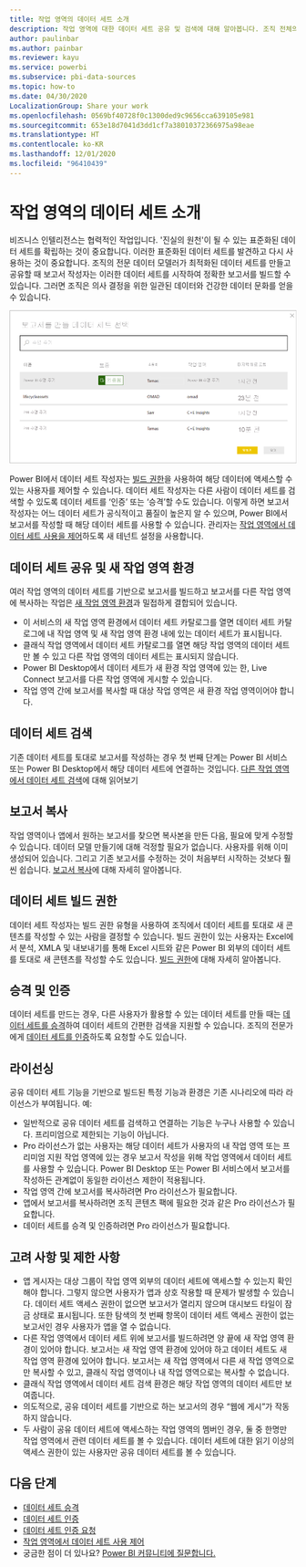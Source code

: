 ```yaml
---
title: 작업 영역의 데이터 세트 소개
description: 작업 영역에 대한 데이터 세트 공유 및 검색에 대해 알아봅니다. 조직 전체의 사용자는 자신의 작업 영역에서 데이터 세트를 기반으로 보고서를 빌드할 수 있습니다.
author: paulinbar
ms.author: painbar
ms.reviewer: kayu
ms.service: powerbi
ms.subservice: pbi-data-sources
ms.topic: how-to
ms.date: 04/30/2020
LocalizationGroup: Share your work
ms.openlocfilehash: 0569bf40728f0c1300ded9c9656cca639105e981
ms.sourcegitcommit: 653e18d7041d3dd1cf7a38010372366975a98eae
ms.translationtype: HT
ms.contentlocale: ko-KR
ms.lasthandoff: 12/01/2020
ms.locfileid: "96410439"
---
```

# <a name="intro-to-datasets-across-workspaces"></a>작업 영역의 데이터 세트 소개

비즈니스 인텔리전스는 협력적인 작업입니다. '진실의 원천'이 될 수 있는 표준화된 데이터 세트를 확립하는 것이 중요합니다. 이러한 표준화된 데이터 세트를 발견하고 다시 사용하는 것이 중요합니다. 조직의 전문 데이터 모델러가 최적화된 데이터 세트를 만들고 공유할 때 보고서 작성자는 이러한 데이터 세트를 시작하여 정확한 보고서를 빌드할 수 있습니다. 그러면 조직은 의사 결정을 위한 일관된 데이터와 건강한 데이터 문화를 얻을 수 있습니다.

![공유 데이터 세트 선택](media/service-datasets-across-workspaces/power-bi-select-shared-dataset.png)

Power BI에서 데이터 세트 작성자는 [빌드 권한](service-datasets-build-permissions.md)을 사용하여 해당 데이터에 액세스할 수 있는 사용자를 제어할 수 있습니다. 데이터 세트 작성자는 다른 사람이 데이터 세트를 검색할 수 있도록 데이터 세트를 ‘인증’ 또는 ‘승격’할 수도 있습니다.  이렇게 하면 보고서 작성자는 어느 데이터 세트가 공식적이고 품질이 높은지 알 수 있으며, Power BI에서 보고서를 작성할 때 해당 데이터 세트를 사용할 수 있습니다. 관리자는 [작업 영역에서 데이터 세트 사용을 제어](service-datasets-admin-across-workspaces.md)하도록 새 테넌트 설정을 사용합니다.

## <a name="dataset-sharing-and-the-new-workspace-experience"></a>데이터 세트 공유 및 새 작업 영역 환경

여러 작업 영역의 데이터 세트를 기반으로 보고서를 빌드하고 보고서를 다른 작업 영역에 복사하는 작업은 [새 작업 영역 환경](../collaborate-share/service-create-the-new-workspaces.md)과 밀접하게 결합되어 있습니다.

- 이 서비스의 새 작업 영역 환경에서 데이터 세트 카탈로그를 열면 데이터 세트 카탈로그에 내 작업 영역 및 새 작업 영역 환경 내에 있는 데이터 세트가 표시됩니다. 
- 클래식 작업 영역에서 데이터 세트 카탈로그를 열면 해당 작업 영역의 데이터 세트만 볼 수 있고 다른 작업 영역의 데이터 세트는 표시되지 않습니다.
- Power BI Desktop에서 데이터 세트가 새 환경 작업 영역에 있는 한, Live Connect 보고서를 다른 작업 영역에 게시할 수 있습니다.
- 작업 영역 간에 보고서를 복사할 때 대상 작업 영역은 새 환경 작업 영역이어야 합니다.

## <a name="discover-datasets"></a>데이터 세트 검색

기존 데이터 세트를 토대로 보고서를 작성하는 경우 첫 번째 단계는 Power BI 서비스 또는 Power BI Desktop에서 해당 데이터 세트에 연결하는 것입니다. [다른 작업 영역에서 데이터 세트 검색](service-datasets-discover-across-workspaces.md)에 대해 읽어보기

## <a name="copy-a-report"></a>보고서 복사

작업 영역이나 앱에서 원하는 보고서를 찾으면 복사본을 만든 다음, 필요에 맞게 수정할 수 있습니다. 데이터 모델 만들기에 대해 걱정할 필요가 없습니다. 사용자를 위해 이미 생성되어 있습니다. 그리고 기존 보고서를 수정하는 것이 처음부터 시작하는 것보다 훨씬 쉽습니다. [보고서 복사](service-datasets-copy-reports.md)에 대해 자세히 알아봅니다.

## <a name="build-permission-for-datasets"></a>데이터 세트 빌드 권한

데이터 세트 작성자는 빌드 권한 유형을 사용하여 조직에서 데이터 세트를 토대로 새 콘텐츠를 작성할 수 있는 사람을 결정할 수 있습니다. 빌드 권한이 있는 사용자는 Excel에서 분석, XMLA 및 내보내기를 통해 Excel 시트와 같은 Power BI 외부의 데이터 세트를 토대로 새 콘텐츠를 작성할 수도 있습니다. [빌드 권한](service-datasets-build-permissions.md)에 대해 자세히 알아봅니다.

## <a name="promotion-and-certification"></a>승격 및 인증

데이터 세트를 만드는 경우, 다른 사용자가 활용할 수 있는 데이터 세트를 만들 때는 [데이터 세트를 승격](../collaborate-share/service-endorse-content.md#promote-content)하여 데이터 세트의 간편한 검색을 지원할 수 있습니다. 조직의 전문가에게 [데이터 세트를 인증](../collaborate-share/service-endorse-content.md#request-content-certification)하도록 요청할 수도 있습니다.

## <a name="licensing"></a>라이선싱

공유 데이터 세트 기능을 기반으로 빌드된 특정 기능과 환경은 기존 시나리오에 따라 라이선스가 부여됩니다. 예:

- 일반적으로 공유 데이터 세트를 검색하고 연결하는 기능은 누구나 사용할 수 있습니다. 프리미엄으로 제한되는 기능이 아닙니다.
- Pro 라이선스가 없는 사용자는 해당 데이터 세트가 사용자의 내 작업 영역 또는 프리미엄 지원 작업 영역에 있는 경우 보고서 작성을 위해 작업 영역에서 데이터 세트를 사용할 수 있습니다. Power BI Desktop 또는 Power BI 서비스에서 보고서를 작성하든 관계없이 동일한 라이선스 제한이 적용됩니다.
- 작업 영역 간에 보고서를 복사하려면 Pro 라이선스가 필요합니다.
- 앱에서 보고서를 복사하려면 조직 콘텐츠 팩에 필요한 것과 같은 Pro 라이선스가 필요합니다.
- 데이터 세트를 승격 및 인증하려면 Pro 라이선스가 필요합니다.

## <a name="considerations-and-limitations"></a>고려 사항 및 제한 사항

- 앱 게시자는 대상 그룹이 작업 영역 외부의 데이터 세트에 액세스할 수 있는지 확인해야 합니다. 그렇지 않으면 사용자가 앱과 상호 작용할 때 문제가 발생할 수 있습니다. 데이터 세트 액세스 권한이 없으면 보고서가 열리지 않으며 대시보드 타일이 잠금 상태로 표시됩니다. 또한 탐색의 첫 번째 항목이 데이터 세트 액세스 권한이 없는 보고서인 경우 사용자가 앱을 열 수 없습니다.
- 다른 작업 영역에서 데이터 세트 위에 보고서를 빌드하려면 양 끝에 새 작업 영역 환경이 있어야 합니다. 보고서는 새 작업 영역 환경에 있어야 하고 데이터 세트도 새 작업 영역 환경에 있어야 합니다. 보고서는 새 작업 영역에서 다른 새 작업 영역으로만 복사할 수 있고, 클래식 작업 영역이나 내 작업 영역으로는 복사할 수 없습니다. 
- 클래식 작업 영역에서 데이터 세트 검색 환경은 해당 작업 영역의 데이터 세트만 보여줍니다.
- 의도적으로, 공유 데이터 세트를 기반으로 하는 보고서의 경우 “웹에 게시”가 작동하지 않습니다.
- 두 사람이 공유 데이터 세트에 액세스하는 작업 영역의 멤버인 경우, 둘 중 한명만 작업 영역에서 관련 데이터 세트를 볼 수 있습니다. 데이터 세트에 대한 읽기 이상의 액세스 권한이 있는 사용자만 공유 데이터 세트를 볼 수 있습니다. 

## <a name="next-steps"></a>다음 단계

- [데이터 세트 승격](../collaborate-share/service-endorse-content.md#promote-content)
- [데이터 세트 인증](../collaborate-share/service-endorse-content.md#certify-content)
- [데이터 세트 인증 요청](../collaborate-share/service-endorse-content.md#request-content-certification)
- [작업 영역에서 데이터 세트 사용 제어](service-datasets-admin-across-workspaces.md)
- 궁금한 점이 더 있나요? [Power BI 커뮤니티에 질문합니다.](https://community.powerbi.com/)
